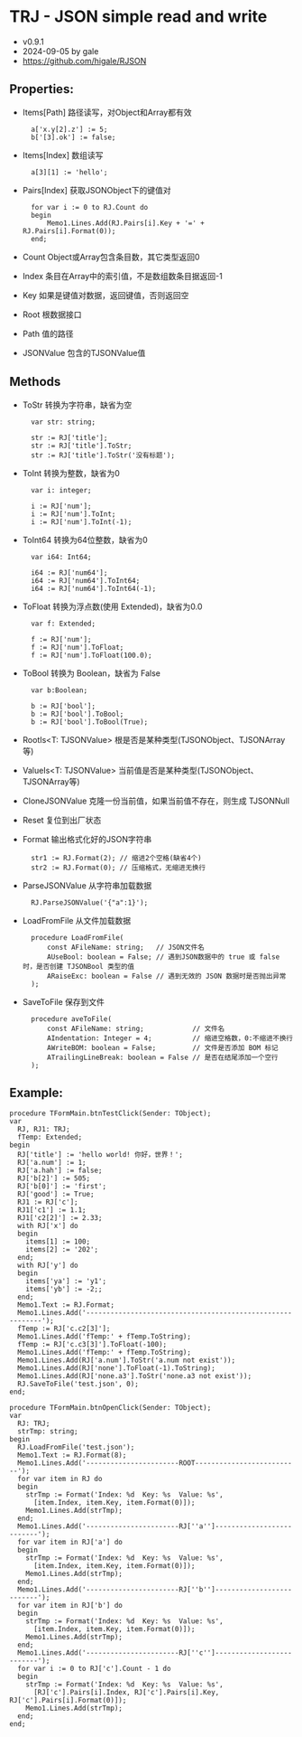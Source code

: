 ﻿# TRJ - JSON simple read and write
- v0.9.1
- 2024-09-05 by gale
- https://github.com/higale/RJSON

## Properties:
- Items[Path] 路径读写，对Object和Array都有效

        a['x.y[2].z'] := 5;
        b['[3].ok'] := false;

- Items[Index] 数组读写

        a[3][1] := 'hello';

- Pairs[Index] 获取JSONObject下的键值对

        for var i := 0 to RJ.Count do
        begin
            Memo1.Lines.Add(RJ.Pairs[i].Key + '=' + RJ.Pairs[i].Format(0));
        end;

- Count  Object或Array包含条目数，其它类型返回0
- Index  条目在Array中的索引值，不是数组数条目据返回-1
- Key    如果是键值对数据，返回键值，否则返回空
- Root   根数据接口
- Path   值的路径
- JSONValue 包含的TJSONValue值

## Methods
- ToStr 转换为字符串，缺省为空

        var str: string;

        str := RJ['title'];
        str := RJ['title'].ToStr;
        str := RJ['title'].ToStr('没有标题');

- ToInt 转换为整数，缺省为0

        var i: integer;

        i := RJ['num'];
        i := RJ['num'].ToInt;
        i := RJ['num'].ToInt(-1);


- ToInt64 转换为64位整数，缺省为0

        var i64: Int64;

        i64 := RJ['num64'];
        i64 := RJ['num64'].ToInt64;
        i64 := RJ['num64'].ToInt64(-1);

- ToFloat 转换为浮点数(使用 Extended)，缺省为0.0

        var f: Extended;

        f := RJ['num'];
        f := RJ['num'].ToFloat;
        f := RJ['num'].ToFloat(100.0);

- ToBool 转换为 Boolean，缺省为 False

        var b:Boolean;

        b := RJ['bool'];
        b := RJ['bool'].ToBool;
        b := RJ['bool'].ToBool(True);

- RootIs<T: TJSONValue> 根是否是某种类型(TJSONObject、TJSONArray等)
- ValueIs<T: TJSONValue> 当前值是否是某种类型(TJSONObject、TJSONArray等)
- CloneJSONValue 克隆一份当前值，如果当前值不存在，则生成 TJSONNull
- Reset 复位到出厂状态
- Format 输出格式化好的JSON字符串

        str1 := RJ.Format(2); // 缩进2个空格(缺省4个)
        str2 := RJ.Format(0); // 压缩格式，无缩进无换行

- ParseJSONValue 从字符串加载数据

        RJ.ParseJSONValue('{"a":1}');

- LoadFromFile 从文件加载数据

        procedure LoadFromFile(
            const AFileName: string;   // JSON文件名
            AUseBool: boolean = False; // 遇到JSON数据中的 true 或 false 时，是否创建 TJSONBool 类型的值
            ARaiseExc: boolean = False // 遇到无效的 JSON 数据时是否抛出异常
        );

- SaveToFile 保存到文件

        procedure aveToFile(
            const AFileName: string;            // 文件名
            AIndentation: Integer = 4;          // 缩进空格数，0:不缩进不换行
            AWriteBOM: boolean = False;         // 文件是否添加 BOM 标记
            ATrailingLineBreak: boolean = False // 是否在结尾添加一个空行
        );

## Example:
    procedure TFormMain.btnTestClick(Sender: TObject);
    var
      RJ, RJ1: TRJ;
      fTemp: Extended;
    begin
      RJ['title'] := 'hello world! 你好，世界！';
      RJ['a.num'] := 1;
      RJ['a.hah'] := false;
      RJ['b[2]'] := 505;
      RJ['b[0]'] := 'first';
      RJ['good'] := True;
      RJ1 := RJ['c'];
      RJ1['c1'] := 1.1;
      RJ1['c2[2]'] := 2.33;
      with RJ['x'] do
      begin
        items[1] := 100;
        items[2] := '202';
      end;
      with RJ['y'] do
      begin
        items['ya'] := 'y1';
        items['yb'] := -2;;
      end;
      Memo1.Text := RJ.Format;
      Memo1.Lines.Add('-----------------------------------------------------------');
      fTemp := RJ['c.c2[3]'];
      Memo1.Lines.Add('fTemp:' + fTemp.ToString);
      fTemp := RJ['c.c3[3]'].ToFloat(-100);
      Memo1.Lines.Add('fTemp:' + fTemp.ToString);
      Memo1.Lines.Add(RJ['a.num'].ToStr('a.num not exist'));
      Memo1.Lines.Add(RJ['none'].ToFloat(-1).ToString);
      Memo1.Lines.Add(RJ['none.a3'].ToStr('none.a3 not exist'));
      RJ.SaveToFile('test.json', 0);
    end;

    procedure TFormMain.btnOpenClick(Sender: TObject);
    var
      RJ: TRJ;
      strTmp: string;
    begin
      RJ.LoadFromFile('test.json');
      Memo1.Text := RJ.Format(8);
      Memo1.Lines.Add('-----------------------ROOT--------------------------');
      for var item in RJ do
      begin
        strTmp := Format('Index: %d  Key: %s  Value: %s',
          [item.Index, item.Key, item.Format(0)]);
        Memo1.Lines.Add(strTmp);
      end;
      Memo1.Lines.Add('-----------------------RJ[''a'']--------------------------');
      for var item in RJ['a'] do
      begin
        strTmp := Format('Index: %d  Key: %s  Value: %s',
          [item.Index, item.Key, item.Format(0)]);
        Memo1.Lines.Add(strTmp);
      end;
      Memo1.Lines.Add('-----------------------RJ[''b'']--------------------------');
      for var item in RJ['b'] do
      begin
        strTmp := Format('Index: %d  Key: %s  Value: %s',
          [item.Index, item.Key, item.Format(0)]);
        Memo1.Lines.Add(strTmp);
      end;
      Memo1.Lines.Add('-----------------------RJ[''c'']--------------------------');
      for var i := 0 to RJ['c'].Count - 1 do
      begin
        strTmp := Format('Index: %d  Key: %s  Value: %s',
          [RJ['c'].Pairs[i].Index, RJ['c'].Pairs[i].Key, RJ['c'].Pairs[i].Format(0)]);
        Memo1.Lines.Add(strTmp);
      end;
    end;